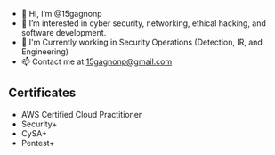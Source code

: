 - 👋 Hi, I’m @15gagnonp
- 👀 I’m interested in cyber security, networking, ethical hacking, and software development.
- 🌱 I'm Currently working in Security Operations (Detection, IR, and Engineering)
- 📫 Contact me at 15gagnonp@gmail.com

## Certificates
- AWS Certified Cloud Practitioner
- Security+
- CySA+
- Pentest+

<!---
15gagnonp/15gagnonp is a ✨ special ✨ repository because its `README.md` (this file) appears on your GitHub profile.
You can click the Preview link to take a look at your changes.
--->
